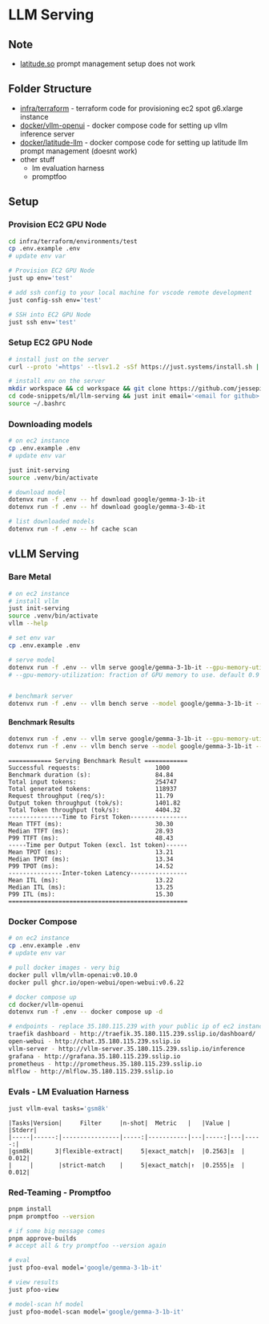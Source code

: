 # LLM Serving
## Note
- [latitude.so](https://github.com/latitude-dev/latitude-llm) prompt management setup does not work

## Folder Structure
- [infra/terraform](infra/terraform) - terraform code for provisioning ec2 spot g6.xlarge instance
- [docker/vllm-openui](docker/vllm-openui) - docker compose code for setting up vllm inference server
- [docker/latitude-llm](docker/latitude-llm) - docker compose code for setting up latitude llm prompt management (doesnt work)
- other stuff
  - lm evaluation harness
  - promptfoo

## Setup
### Provision EC2 GPU Node
```bash
cd infra/terraform/environments/test
cp .env.example .env
# update env var

# Provision EC2 GPU Node
just up env='test'

# add ssh config to your local machine for vscode remote development
just config-ssh env='test'

# SSH into EC2 GPU Node
just ssh env='test'
```

### Setup EC2 GPU Node
```bash
# install just on the server
curl --proto '=https' --tlsv1.2 -sSf https://just.systems/install.sh | sudo bash -s -- --to /usr/local/bin

# install env on the server
mkdir workspace && cd workspace && git clone https://github.com/jessepinkman9900/code-snippets.git
cd code-snippets/ml/llm-serving && just init email='<email for github>'
source ~/.bashrc
```

### Downloading models
```bash
# on ec2 instance
cp .env.example .env
# update env var

just init-serving
source .venv/bin/activate

# download model
dotenvx run -f .env -- hf download google/gemma-3-1b-it
dotenvx run -f .env -- hf download google/gemma-3-4b-it

# list downloaded models
dotenvx run -f .env -- hf cache scan
```

## vLLM Serving
### Bare Metal
```bash
# on ec2 instance
# install vllm
just init-serving
source .venv/bin/activate
vllm --help

# set env var
cp .env.example .env

# serve model
dotenvx run -f .env -- vllm serve google/gemma-3-1b-it --gpu-memory-utilization 0.6
# --gpu-memory-utilization: fraction of GPU memory to use. default 0.9


# benchmark server
dotenvx run -f .env -- vllm bench serve --model google/gemma-3-1b-it --dataset-name random --random-input-len 256 --request-rate 4
```

#### Benchmark Results

```bash
dotenvx run -f .env -- vllm serve google/gemma-3-1b-it --gpu-memory-utilization 0.9 --max-model-len 2048 --max-num-seqs 32 --max-num-batched-tokens 4096 --enable-chunked-prefill --dtype float16
dotenvx run -f .env -- vllm bench serve --model google/gemma-3-1b-it --dataset-name random --random-input-len 256 --request-rate 12
```
```
============ Serving Benchmark Result ============
Successful requests:                     1000      
Benchmark duration (s):                  84.84     
Total input tokens:                      254747    
Total generated tokens:                  118937    
Request throughput (req/s):              11.79     
Output token throughput (tok/s):         1401.82   
Total Token throughput (tok/s):          4404.32   
---------------Time to First Token----------------
Mean TTFT (ms):                          30.30     
Median TTFT (ms):                        28.93     
P99 TTFT (ms):                           48.43     
-----Time per Output Token (excl. 1st token)------
Mean TPOT (ms):                          13.21     
Median TPOT (ms):                        13.34     
P99 TPOT (ms):                           14.52     
---------------Inter-token Latency----------------
Mean ITL (ms):                           13.22     
Median ITL (ms):                         13.25     
P99 ITL (ms):                            15.30     
==================================================
```

### Docker Compose
```bash
# on ec2 instance
cp .env.example .env
# update env var

# pull docker images - very big
docker pull vllm/vllm-openai:v0.10.0
docker pull ghcr.io/open-webui/open-webui:v0.6.22

# docker compose up
cd docker/vllm-openui
dotenvx run -f .env -- docker compose up -d

# endpoints - replace 35.180.115.239 with your public ip of ec2 instance
traefik dashboard - http://traefik.35.180.115.239.sslip.io/dashboard/
open-webui - http://chat.35.180.115.239.sslip.io
vllm-server - http://vllm-server.35.180.115.239.sslip.io/inference
grafana - http://grafana.35.180.115.239.sslip.io
prometheus - http://prometheus.35.180.115.239.sslip.io
mlflow - http://mlflow.35.180.115.239.sslip.io
```

### Evals - LM Evaluation Harness
```bash
just vllm-eval tasks='gsm8k'
```
```
|Tasks|Version|     Filter     |n-shot|  Metric   |   |Value |   |Stderr|
|-----|------:|----------------|-----:|-----------|---|-----:|---|-----:|
|gsm8k|      3|flexible-extract|     5|exact_match|↑  |0.2563|±  | 0.012|
|     |       |strict-match    |     5|exact_match|↑  |0.2555|±  | 0.012|
```

### Red-Teaming - Promptfoo
```bash
pnpm install
pnpm promptfoo --version

# if some big message comes
pnpm approve-builds
# accept all & try promptfoo --version again
```
```bash
# eval
just pfoo-eval model='google/gemma-3-1b-it'

# view results
just pfoo-view

# model-scan hf model
just pfoo-model-scan model='google/gemma-3-1b-it'
```
